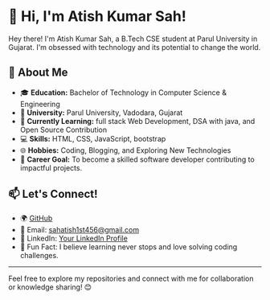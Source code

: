 # 👋 Hi, I'm Atish Kumar Sah!

Hey there! I'm Atish Kumar Sah, a B.Tech CSE student at Parul University in Gujarat.
I'm obsessed with technology and its potential to change the world.

## 🌟 About Me
- 🎓 **Education:** Bachelor of Technology in Computer Science & Engineering  
- 🏫 **University:** Parul University, Vadodara, Gujarat  
- 🌱 **Currently Learning:** full stack Web Development, DSA with java, and Open Source Contribution  
- 💻 **Skills:**  HTML, CSS, JavaScript, bootstrap  
- 🌐 **Hobbies:** Coding, Blogging, and Exploring New Technologies  
- 🎯 **Career Goal:** To become a skilled software developer contributing to impactful projects.  

## 📫 Let's Connect!
- 🌍 [GitHub](https://github.com/atishkumarsah)  
- 📧 Email: sahatish1st456@gmail.com  
- 💼 LinkedIn: [Your LinkedIn Profile](www.linkedin.com/in/atish-sah-8a1a9b260)  
- 🌱 Fun Fact: I believe learning never stops and love solving coding challenges.  

---

Feel free to explore my repositories and connect with me for collaboration or knowledge sharing! 😊

